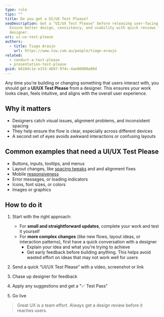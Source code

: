```yaml
---
type: rule
tips: ""
title: Do you get a UI/UX Test Please?
seoDescription: Get a "UI/UX Test Please" before releasing user-facing work.
  Ensure better design, consistency, and usability with quick reviews from a
  designer.
uri: ui-ux-test-please
authors:
  - title: Tiago Araujo
    url: https://www.ssw.com.au/people/tiago-araujo
related:
  - conduct-a-test-please
  - presentation-test-please
guid: b610dc1e-e153-4697-974c-4ae06000a89d
---
```

Any time you're building or changing something that users interact with, you should get a **UI/UX Test Please** from a designer. This ensures your work looks clean, feels intuitive, and aligns with the overall user experience.

<!--endintro-->

## Why it matters

- Designers catch visual issues, alignment problems, and inconsistent spacing  
- They help ensure the flow is clear, especially across different devices  
- A second set of eyes avoids awkward interactions or confusing layouts  

## Common examples that need a UI/UX Test Please
- Buttons, inputs, tooltips, and menus
- Layout changes, like [spacing tweaks](/format-new-lines) and and alignment fixes
- Mobile [responsiveness](/responsive-design) 
- Error messages, or loading indicators  
- Icons, font sizes, or colors  
- Images or graphics

## How to do it

1. Start with the right approach:
   - For **small and straightforward updates**, complete your work and test it yourself
   - For **more complex changes** (like new flows, layout ideas, or interaction patterns), first have a quick conversation with a designer
     - Explain your idea and what you're trying to achieve  
     - Get early feedback before building anything. This helps avoid wasted effort on ideas that may not work well for users  

2. Send a quick “UI/UX Test Please” with a video, screenshot or link  
3. Chase up designer for feedback 
4. Apply any suggestions and get a "✅ Test Pass"
5. Go live  

> Great UX is a team effort. Always get a design review before it reaches users.


